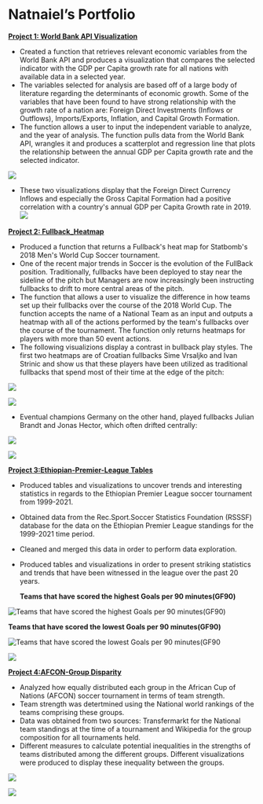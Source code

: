 # Natnaiel’s Portfolio


[**Project 1: World Bank API Visualization**](https://github.com/Natnaiel98/World-Bank-API-Visualization)
- Created a function that retrieves relevant economic variables from the World Bank API and produces a visualization that compares the selected indicator with the GDP per Capita growth rate for all nations with available data in a selected year.
- The variables selected for analysis are based off of a large body of literature regarding the determinants of economic growth. Some of the variables that have been found to have strong relationship with the growth rate of a nation are: Foreign Direct Investments (Inflows or Outflows), Imports/Exports, Inflation, and Capital Growth Formation.
- The function allows a user to input the independent variable to analyze, and the year of analysis. The function pulls data from the World Bank API, wrangles it and produces a scatterplot and regression line that plots the relationship between the annual GDP per Capita growth rate and the selected indicator.

![](Images/World_Bank_API_GDP_Per_Capita_Vs_FDI.png)
- These two visualizations display that the Foreign Direct Currency Inflows and especially the Gross Capital Formation had a positive correlation with a country's annual GDP per Capita Growth rate in 2019.
![](Images/World_Bank_API_GDP_Per_Capita_Vs_Gross_Capital_Formation.png)

[**Project 2: Fullback_Heatmap**](https://github.com/Natnaiel98/Fullback_Heatmap)
- Produced  a function that returns a Fullback's heat map for Statbomb's 2018 Men's World Cup Soccer tournament.
- One of the recent major trends in Soccer is the evolution of the FullBack position. Traditionally, fullbacks have been deployed to stay near the sideline of the pitch but Managers are now  increasingly been instructing fullbacks to drift to more central areas of the pitch. 
- The function that allows a user to visualize the difference in how teams set up their fullbacks over the course of the 2018 World Cup. The function accepts the name of a National Team as an input and outputs a heatmap with all of the actions performed by the team's fullbacks over the course of the tournament. The function only returns heatmaps for players with more than 50 event actions.
- The following visualizions display a contrast in bullback play styles. The first two heatmaps are of Croatian fullbacks Sime Vrsaljko and Ivan Strinic and show us that these players have been utilized as traditional fullbacks that spend most of their time at the edge of the pitch:

![](Images/Croatia-%20Vrsaljlko%20Heatmap.png)

![](Images/Croatia-Ivan%20Strinic%20Heatmap.png)

- Eventual champions Germany on the other hand, played fullbacks Julian Brandt and Jonas Hector, which often drifted centrally:


![](Images/Gernany_Julian%20Brandt%20Heatmap.png)

![](Images/Germany_Jonas%20Hector%20Heatmap.png)

[**Project 3:Ethiopian-Premier-League Tables**](https://github.com/Natnaiel98/Ethiopian-Premier-League-Statistic-Tables)
- Produced tables and visualizations to uncover trends and interesting statistics in regards to the Ethiopian Premier League soccer tournament from 1999-2021.
- Obtained data from the Rec.Sport.Soccer Statistics Foundation (RSSSF) database for the data on the Ethiopian Premier League standings for the 1999-2021 time period.
- Cleaned and merged this data in order to perform data exploration.
- Produced tables and visualizations in order to present striking statistics and trends that have been witnessed in the league over the past 20 years.

  **Teams that have scored the highest Goals per 90 minutes(GF90)**
  
![Teams that have scored the highest Goals per 90 minutes(GF90)](Images/HighestGoals.png)

 **Teams that have scored the lowest Goals per 90 minutes(GF90)**
 
![Teams that have scored the lowest Goals per 90 minutes(GF90](Images/LowestGoals.png)

![](Images/Number%20of%20Club%20Relegations.png)

[**Project 4:AFCON-Group Disparity**](https://github.com/Natnaiel98/AFCON-Group-Disparity)

- Analyzed how equally distributed each group in the African Cup of Nations (AFCON) soccer tournament in terms of team strength.
- Team strength was detertmined using the National world rankings of the teams comprising these groups.
- Data was obtained from two sources: Transfermarkt for the National team standings at the time of a tournament and Wikipedia for the group composition for all tournaments held.
- Different measures to calculate potential inequalities in the strengths of teams distributed among the different groups. Different visualizations were produced to display these inequality between the groups.

![](Images/Average%20Fifa%20Ranking%20of%20Afcon%202021%20Groups.png)

![](Images/FIFA%20Ranking%20Difference%20between%20Third%20and%20Fourth%20Pot%20teams.png)



